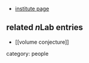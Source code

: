 

* [institute page](http://mathematics.stanford.edu/people/name/tian-yang/)

## related $n$Lab entries

* [[volume conjecture]]

category: people

